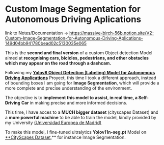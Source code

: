 # Custom Image Segmentation for Autonomous Driving Aplications

link to Notes/Documentation -> https://massive-birch-56b.notion.site/V2-Custom-Image-Segmentation-for-Autonomous-Driving-Aplications-149d04bb941780bead02c5130035e065

This is the **second and final version** of a custom Object detection Model aimed at **recognising cars, bicicles, pedestrians, and other obstacles which may appear on the road through a dashcam.**

Following my **[Yolov8 Object Detection (Labeling) Model for Autonomous Driving Applications](https://github.com/roovedot/2dObjectDetection_yolov8_on_kitti_dataset)** Proyect, this time I took a different approach, instead of bounding boxes I am going for **Image Segmentation**, which will provide a more complete and precise understanding of the environment.

The objective is to **implement this model to assist, in real time, a Self-Driving Car** in making precise and more informed decisions.

This time, I have acces to a **MUCH bigger dataset** (cityscapes Dataset) and a **more powerful machine** to be able to train the model, kindly provided by my University [(Universidad Europea de Madrid)](https://universidadeuropea.com/conocenos/madrid/)

To make this model, I fine-tuned ultralytics **Yolov11n-seg.pt** Model on [**CityScapes Dataset](https://www.cityscapes-dataset.com/),** for instance Image Segmentation.
